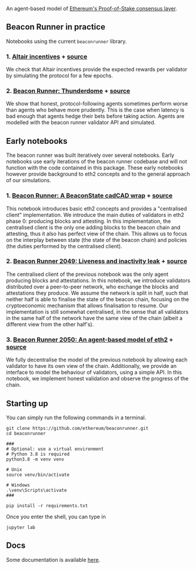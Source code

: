 An agent-based model of [Ethereum's Proof-of-Stake consensus layer](https://github.com/ethereum/eth2.0-specs).

## Beacon Runner in practice

Notebooks using the current `beaconrunner` library.

### 1. [Altair incentives](notebooks/altair_incentives.html) + [source](notebooks/altair_incentives.ipynb)

We check that Altair incentives provide the expected rewards per validator by simulating the protocol for a few epochs.

### 2. [Beacon Runner: Thunderdome](notebooks/thunderdome/thunderdome.html) + [source](notebooks/thunderdome)

We show that honest, protocol-following agents sometimes perform worse than agents who behave more prudently. This is the case when latency is bad enough that agents hedge their bets before taking action. Agents are modelled with the beacon runner validator API and simulated.

## Early notebooks

The beacon runner was built iteratively over several notebooks. Early notebooks use early iterations of the beacon runner codebase and will not function with the code contained in this package. These early notebooks however provide background to eth2 concepts and to the general approach of our simulations.

### 1. [Beacon Runner: A BeaconState cadCAD wrap](notebooks/beaconrunner/br.html) + [source](notebooks/beaconrunner)

This notebook introduces basic eth2 concepts and provides a "centralised client" implementation. We introduce the main duties of validators in eth2 phase 0: producing blocks and attesting. In this implementation, the centralised client is the only one adding blocks to the beacon chain and attesting, thus it also has perfect view of the chain. This allows us to focus on the interplay between state (the state of the beacon chain) and policies (the duties performed by the centralised client).

### 2. [Beacon Runner 2049: Liveness and inactivity leak](notebooks/beaconrunner2049/br2049.html) + [source](notebooks/beaconrunner2049)

The centralised client of the previous notebook was the only agent producing blocks and attestations. In this notebook, we introduce validators distributed over a peer-to-peer network, who exchange the blocks and attestations they produce. We assume the network is split in half, such that neither half is able to finalise the state of the beacon chain, focusing on the cryptoeconomic mechanism that allows finalisation to resume. Our implementation is still somewhat centralised, in the sense that all validators in the same half of the network have the same view of the chain (albeit a different view from the other half's).

### 3. [Beacon Runner 2050: An agent-based model of eth2](notebooks/beaconrunner2050/br2050.html) + [source](notebooks/beaconrunner2050)

We fully decentralise the model of the previous notebook by allowing each validator to have its own view of the chain. Additionally, we provide an interface to model the behaviour of validators, using a simple API. In this notebook, we implement honest validation and observe the progress of the chain.

## Starting up

You can simply run the following commands in a terminal.

```shell
git clone https://github.com/ethereum/beaconrunner.git
cd beaconrunner

###
# Optional: use a virtual environment
# Python 3.8 is required
python3.8 -m venv venv

# Unix
source venv/bin/activate

# Windows
.\venv\Scripts\activate
###

pip install -r requirements.txt
```

Once you enter the shell, you can type in

```shell
jupyter lab
```

## Docs

Some documentation is available [here](https://ethereum.github.io/beaconrunner/docs/build/html/).
